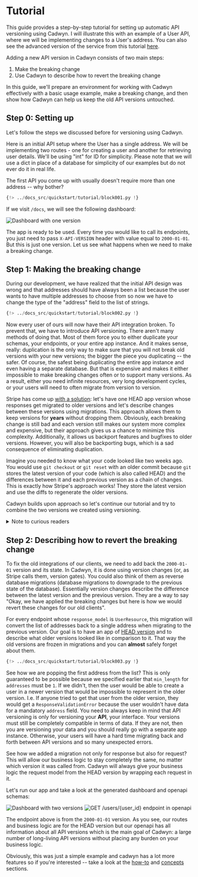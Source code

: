 
# Tutorial

This guide provides a step-by-step tutorial for setting up automatic API versioning using Cadwyn. I will illustrate this with an example of a User API, where we will be implementing changes to a User's address. You can also see the advanced version of the service from this tutorial [here](https://github.com/zmievsa/cadwyn/tree/main/tests/tutorial).

Adding a new API version in Cadwyn consists of two main steps:

1. Make the breaking change
2. Use Cadwyn to describe how to revert the breaking change

In this guide, we'll prepare an environment for working with Cadwyn effectively with a basic usage example, make a breaking change, and then show how Cadwyn can help us keep the old API versions untouched.

## Step 0: Setting up

Let's follow the steps we discussed before for versioning using Cadwyn.

Here is an initial API setup where the User has a single address. We will be implementing two routes - one for creating a user and another for retrieving user details. We'll be using "int" for ID for simplicity. Please note that we will use a dict in place of a database for simplicity of our examples but do not ever do it in real life.

The first API you come up with usually doesn't require more than one address -- why bother?

```python
{!> ../docs_src/quickstart/tutorial/block001.py !}
```

If we visit `/docs`, we will see the following dashboard:

![Dashboard with one version](../img/dashboard_with_one_version.png)

The app is ready to be used. Every time you would like to call its endpoints, you just need to pass `X-API-VERSION` header with value equal to `2000-01-01`. But this is just one version. Let us see what happens when we need to make a breaking change.

## Step 1: Making the breaking change

During our development, we have realized that the initial API design was wrong and that addresses should have always been a list because the user wants to have multiple addresses to choose from so now we have to change the type of the "address" field to the list of strings.

```python hl_lines="2 4 15 20 30 39"
{!> ../docs_src/quickstart/tutorial/block002.py !}
```

Now every user of ours will now have their API integration broken. To prevent that, we have to introduce API versioning. There aren't many methods of doing that. Most of them force you to either duplicate your schemas, your endpoints, or your entire app instance. And it makes sense, really: duplication is the only way to make sure that you will not break old versions with your new versions; the bigger the piece you duplicating -- the safer. Of course, the safest being duplicating the entire app instance and even having a separate database. But that is expensive and makes it either impossible to make breaking changes often or to support many versions. As a result, either you need infinite resources, very long development cycles, or your users will need to often migrate from version to version.

Stripe has come up [with a solution](https://stripe.com/blog/api-versioning): let's have one HEAD app version whose responses get migrated to older versions and let's describe changes between these versions using migrations. This approach allows them to keep versions for **years** without dropping them. Obviously, each breaking change is still bad and each version still makes our system more complex and expensive, but their approach gives us a chance to minimize this complexity. Additionally, it allows us backport features and bugfixes to older versions. However, you will also be backporting bugs, which is a sad consequence of eliminating duplication.

Imagine you needed to know what your code looked like two weeks ago. You would use `git checkout` or `git reset` with an older commit because `git` stores the latest version of your code (which is also called HEAD) and the differences between it and each previous version as a chain of changes. This is exactly how Stripe's approach works! They store the latest version and use the diffs to regenerate the older versions.

Cadwyn builds upon approach so let's continue our tutorial and try to combine the two versions we created using versioning.

<details>
  <summary>Note to curious readers</summary>

  Git doesn't actually work this way internally. My description is closer to how SVN works. It's just a really simplistic metaphor to explain a concept.
</details>

## Step 2: Describing how to revert the breaking change

To fix the old integrations of our clients, we need to add back the `2000-01-01` version and its state. In Cadwyn, it is done using version changes (or, as Stripe calls them, version gates). You could also think of them as reverse database migrations (database migrations to downgrade to the previous state of the database). Essentially version changes describe the difference between the latest version and the previous version. They are a way to say "Okay, we have applied the breaking changes but here is how we would revert these changes for our old clients".

For every endpoint whose `response_model` is `UserResource`, this migration will convert the list of addresses back to a single address when migrating to the previous version. Our goal is to have an app of [HEAD version](../concepts/version_changes.md#headversion) and to describe what older versions looked like in comparison to it. That way the old versions are frozen in migrations and you can **almost** safely forget about them.

```python hl_lines="8-9 12 14-16 45-66"
{!> ../docs_src/quickstart/tutorial/block003.py !}
```

See how we are popping the first address from the list? This is only guaranteed to be possible because we specified earlier that `min_length` for `addresses` must be `1`. If we didn't, then the user would be able to create a user in a newer version that would be impossible to represent in the older version. I.e. If anyone tried to get that user from the older version, they would get a `ResponseValidationError` because the user wouldn't have data for a mandatory `address` field. You need to always keep in mind that API versioning is only for versioning your **API**, your interface. Your versions must still be completely compatible in terms of data. If they are not, then you are versioning your data and you should really go with a separate app instance. Otherwise, your users will have a hard time migrating back and forth between API versions and so many unexpected errors.

See how we added a migration not only for response but also for request? This will allow our business logic to stay completely the same, no matter which version it was called from. Cadwyn will always give your business logic the request model from the HEAD version by wrapping each request in it.

Let's run our app and take a look at the generated dashboard and openapi schemas:

![Dashboard with two versions](../img/dashboard_with_two_versions.png)
![GET /users/{user_id} endpoint in openapi](../img/get_users_endpoint_from_prior_version.png)

The endpoint above is from the `2000-01-01` version. As you see, our routes and business logic are for the HEAD version but our openapi has all information about all API versions which is the main goal of Cadwyn: a large number of long-living API versions without placing any burden on your business logic.

Obviously, this was just a simple example and cadwyn has a lot more features so if you're interested -- take a look at the [how-to](../how_to/index.md) and [concepts](../concepts/index.md) sections.

